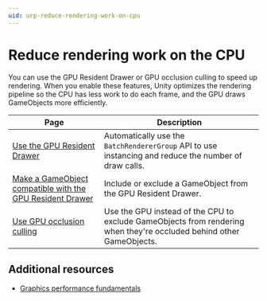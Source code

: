 ```yaml
---
uid: urp-reduce-rendering-work-on-cpu
---
```

# Reduce rendering work on the CPU

You can use the GPU Resident Drawer or GPU occlusion culling to speed up rendering. When you enable these features, Unity optimizes the rendering pipeline so the CPU has less work to do each frame, and the GPU draws GameObjects more efficiently.

|Page|Description|
|-|-|
|[Use the GPU Resident Drawer](gpu-resident-drawer.md)|Automatically use the `BatchRendererGroup` API to use instancing and reduce the number of draw calls.|
|[Make a GameObject compatible with the GPU Resident Drawer](make-object-compatible-gpu-rendering.md)|Include or exclude a GameObject from the GPU Resident Drawer.|
|[Use GPU occlusion culling](gpu-culling.md)|Use the GPU instead of the CPU to exclude GameObjects from rendering when they're occluded behind other GameObjects.|

## Additional resources

- [Graphics performance fundamentals](https://docs.unity3d.com/Manual/OptimizingGraphicsPerformance.html)
